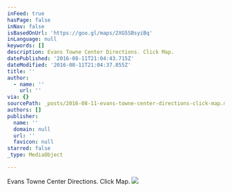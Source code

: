 ```yaml
---
inFeed: true
hasPage: false
inNav: false
isBasedOnUrl: 'https://goo.gl/maps/2XG5SBsyiBq'
inLanguage: null
keywords: []
description: Evans Towne Center Directions. Click Map.
datePublished: '2016-08-11T21:04:43.715Z'
dateModified: '2016-08-11T21:04:37.855Z'
title: ''
author:
  - name: ''
    url: ''
via: {}
sourcePath: _posts/2016-08-11-evans-towne-center-directions-click-map.md
authors: []
publisher:
  name: ''
  domain: null
  url: ''
  favicon: null
starred: false
_type: MediaObject

---
```

Evans Towne Center Directions. Click Map.
![](https://the-grid-user-content.s3-us-west-2.amazonaws.com/3cce81e9-0541-4567-9680-94052751e8d0.png)